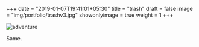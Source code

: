 +++
date = "2019-01-07T19:41:01+05:30"
title = "trash"
draft = false
image = "img/portfolio/trashv3.jpg"
showonlyimage = true
weight = 1
+++

![adventure](/img/portfolio/trashv3.jpg)

Same.
